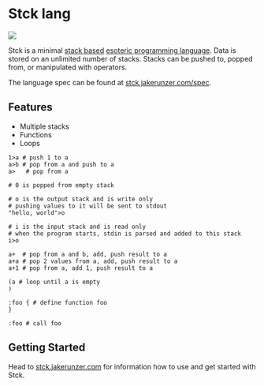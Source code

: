 # Stck lang

[![](https://github.com/coffee-cup/stck/workflows/CI/badge.svg)](https://github.com/coffee-cup/stck/actions?query=workflow%3ACI)

Stck is a minimal [stack based](https://en.wikipedia.org/wiki/Stack-oriented_programming)
[esoteric programming language](https://esolangs.org/wiki/Esoteric_programming_language).
Data is stored on an unlimited number of stacks. Stacks can be pushed to, popped
from, or manipulated with operators.

The language spec can be found at [stck.jakerunzer.com/spec](https://stck.jakerunzer.com/stck).

## Features

- Multiple stacks
- Functions
- Loops

```
1>a # push 1 to a
a>b # pop from a and push to a
a>   # pop from a

# 0 is popped from empty stack

# o is the output stack and is write only
# pushing values to it will be sent to stdout
"hello, world">o

# i is the input stack and is read only
# when the program starts, stdin is parsed and added to this stack
i>o

a+  # pop from a and b, add, push result to a
a+a # pop 2 values from a, add, push result to a
a+1 # pop from a, add 1, push result to a

(a # loop until a is empty
)

:foo { # define function foo
}

:foo # call foo
```

## Getting Started

Head to [stck.jakerunzer.com](https://stck.jakerunzer.com) for information how to use and get started with Stck.
